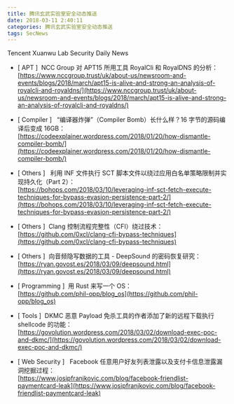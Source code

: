 ```yaml
---
title: 腾讯玄武实验室安全动态推送
date: 2018-03-11 2:40:11
categories: 腾讯玄武实验室安全动态推送
tags: SecNews
---
```


Tencent Xuanwu Lab Security Daily News  
* [ APT ]  NCC Group 对 APT15 所用工具 RoyalCli 和 RoyalDNS 的分析：   
[https://www.nccgroup.trust/uk/about-us/newsroom-and-events/blogs/2018/march/apt15-is-alive-and-strong-an-analysis-of-royalcli-and-royaldns/](https://www.nccgroup.trust/uk/about-us/newsroom-and-events/blogs/2018/march/apt15-is-alive-and-strong-an-analysis-of-royalcli-and-royaldns/)  

* [ Compiler ]  
“编译器炸弹”（Compiler Bomb）长什么样？16 字节的源码编译后变成 16GB：   
[https://codeexplainer.wordpress.com/2018/01/20/how-dismantle-compiler-bomb/](https://codeexplainer.wordpress.com/2018/01/20/how-dismantle-compiler-bomb/)  

* [ Others ]   利用 INF 文件执行 SCT 脚本文件以绕过应用白名单策略限制并实现持久化（Part 2）：   
[https://bohops.com/2018/03/10/leveraging-inf-sct-fetch-execute-techniques-for-bypass-evasion-persistence-part-2/](https://bohops.com/2018/03/10/leveraging-inf-sct-fetch-execute-techniques-for-bypass-evasion-persistence-part-2/)  

* [ Others ]  Clang 控制流程完整性（CFI）绕过技术：   
[https://github.com/0xcl/clang-cfi-bypass-techniques](https://github.com/0xcl/clang-cfi-bypass-techniques)  

* [ Others ]  向音频隐写数据的工具 - DeepSound 的密码恢复研究：  
[https://ryan.govost.es/2018/03/09/deepsound.html](https://ryan.govost.es/2018/03/09/deepsound.html)  

* [ Programming ]  用 Rust 来写一个 OS：   
[https://github.com/phil-opp/blog_os](https://github.com/phil-opp/blog_os)  

* [ Tools ]  DKMC 恶意 Payload 免杀工具的作者添加了新的远程下载执行 shellcode 的功能：   
[https://govolution.wordpress.com/2018/03/02/download-exec-poc-and-dkmc/](https://govolution.wordpress.com/2018/03/02/download-exec-poc-and-dkmc/)  

* [ Web Security ]   Facebook 任意用户好友列表泄露以及支付卡信息泄露漏洞挖掘过程：   
[https://www.josipfranjkovic.com/blog/facebook-friendlist-paymentcard-leak](https://www.josipfranjkovic.com/blog/facebook-friendlist-paymentcard-leak)  

